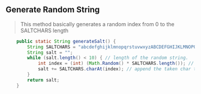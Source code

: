 ## Generate Random String
> This method basically generates a random index from 0 to the SALTCHARS length
```java
    public static String generateSalt() {
        String SALTCHARS = "abcdefghijklmnopqrstuvwxyzABCDEFGHIJKLMNOPQRSTUVWXYZ1234567890";
        String salt = "";
        while (salt.length() < 10) { // length of the random string.
            int index = (int) (Math.Random() * SALTCHARS.length()); // generates random number up to String length
            salt += SALTCHARS.charAt(index); // append the taken char to salt string
        }        
        return salt;
    }
```
